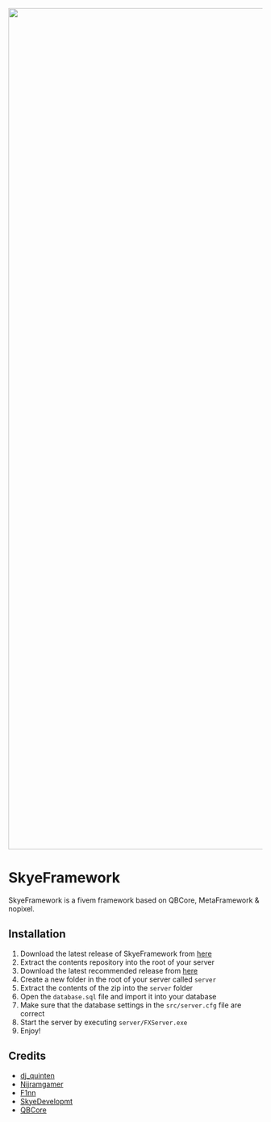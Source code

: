 <p align="center">
  <img width="1669" src="https://media.discordapp.net/attachments/801842532891885588/1111367708924203150/SkyeFramework.png?width=1439&height=434">
</p>

# SkyeFramework
SkyeFramework is a fivem framework based on QBCore, MetaFramework & nopixel.

## Installation
1. Download the latest release of SkyeFramework from [here](https://github.com/djquinten/SkyeFramework)
2. Extract the contents repository into the root of your server
3. Download the latest recommended release from [here](https://runtime.fivem.net/artifacts/fivem/build_server_windows/master/)
4. Create a new folder in the root of your server called `server`
5. Extract the contents of the zip into the `server` folder
6. Open the `database.sql` file and import it into your database
7. Make sure that the database settings in the `src/server.cfg` file are correct
8. Start the server by executing `server/FXServer.exe`
9. Enjoy!

## Credits
- [dj_quinten](https://github.com/djquinten)
- [Nijramgamer](https://github.com/Nijramgamer)
- [F1nn](https://github.com/F1nnG)
- [SkyeDevelopmt](https://github.com/Skye-Development)
- [QBCore](https://github.com/qbcore-framework)